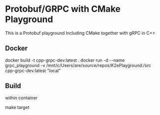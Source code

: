 # Protobuf/GRPC with CMake Playground

This is a Protobuf playground 
Including CMake together with gRPC in C++

## Docker
docker build -t cpp-grpc-dev:latest .
docker run -d --name grpc_playground -v /mnt/c/Users/are/source/repos/K2ePlayground:/src cpp-grpc-dev:latest "local"

## Build
within container

make target

